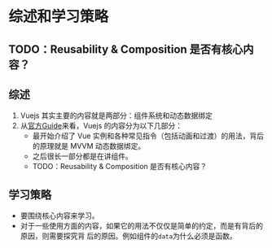 # 综述和学习策略

## TODO：Reusability & Composition 是否有核心内容？

## 综述
1. Vuejs 其实主要的内容就是两部分：组件系统和动态数据绑定
2. 从[官方Guide](https://vuejs.org/v2/guide/)来看，Vuejs 的内容分为以下几部分：
    * 最开始介绍了 Vue 实例和各种常见指令（包括动画和过渡）的用法，背后的原理就是 MVVM
     动态数据绑定。
    * 之后很长一部分都是在讲组件。
    * TODO：Reusability & Composition 是否有核心内容？


## 学习策略
* 要围绕核心内容来学习。
* 对于一些使用方面的内容，如果它的用法不仅仅是简单的约定，而是有背后的原因，则需要探究背
后的原因。例如组件的`data`为什么必须是函数。

